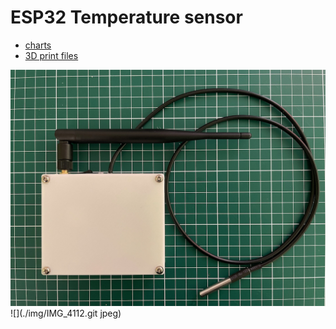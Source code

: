 # ESP32 Temperature sensor

* [charts]()
* [3D print files](https://www.thingiverse.com/thing:5164778)
  
![](./img/IMG_4113.jpeg)
![](./img/IMG_4112.git jpeg)

